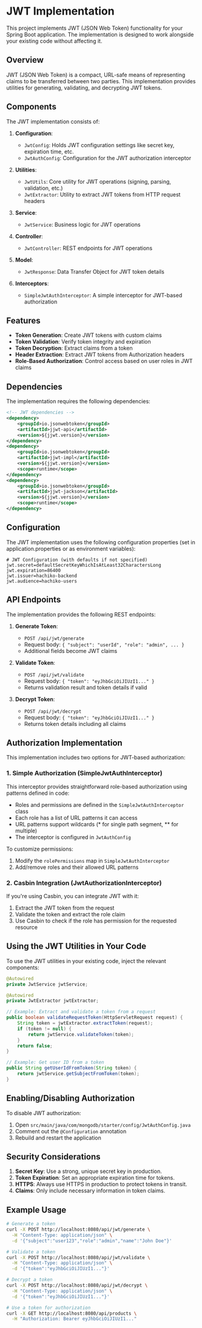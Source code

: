 # JWT Implementation

This project implements JWT (JSON Web Token) functionality for your Spring Boot application. The implementation is designed to work alongside your existing code without affecting it.

## Overview

JWT (JSON Web Token) is a compact, URL-safe means of representing claims to be transferred between two parties. This implementation provides utilities for generating, validating, and decrypting JWT tokens.

## Components

The JWT implementation consists of:

1. **Configuration**:
   - `JwtConfig`: Holds JWT configuration settings like secret key, expiration time, etc.
   - `JwtAuthConfig`: Configuration for the JWT authorization interceptor

2. **Utilities**:
   - `JwtUtils`: Core utility for JWT operations (signing, parsing, validation, etc.)
   - `JwtExtractor`: Utility to extract JWT tokens from HTTP request headers

3. **Service**:
   - `JwtService`: Business logic for JWT operations

4. **Controller**:
   - `JwtController`: REST endpoints for JWT operations

5. **Model**:
   - `JwtResponse`: Data Transfer Object for JWT token details

6. **Interceptors**:
   - `SimpleJwtAuthInterceptor`: A simple interceptor for JWT-based authorization

## Features

- **Token Generation**: Create JWT tokens with custom claims
- **Token Validation**: Verify token integrity and expiration
- **Token Decryption**: Extract claims from a token
- **Header Extraction**: Extract JWT tokens from Authorization headers
- **Role-Based Authorization**: Control access based on user roles in JWT claims

## Dependencies

The implementation requires the following dependencies:

```xml
<!-- JWT dependencies -->
<dependency>
    <groupId>io.jsonwebtoken</groupId>
    <artifactId>jjwt-api</artifactId>
    <version>${jjwt.version}</version>
</dependency>
<dependency>
    <groupId>io.jsonwebtoken</groupId>
    <artifactId>jjwt-impl</artifactId>
    <version>${jjwt.version}</version>
    <scope>runtime</scope>
</dependency>
<dependency>
    <groupId>io.jsonwebtoken</groupId>
    <artifactId>jjwt-jackson</artifactId>
    <version>${jjwt.version}</version>
    <scope>runtime</scope>
</dependency>
```

## Configuration

The JWT implementation uses the following configuration properties (set in application.properties or as environment variables):

```properties
# JWT Configuration (with defaults if not specified)
jwt.secret=defaultSecretKeyWhichIsAtLeast32CharactersLong
jwt.expiration=86400
jwt.issuer=hachiko-backend
jwt.audience=hachiko-users
```

## API Endpoints

The implementation provides the following REST endpoints:

1. **Generate Token**:
   - `POST /api/jwt/generate`
   - Request body: `{ "subject": "userId", "role": "admin", ... }`
   - Additional fields become JWT claims

2. **Validate Token**:
   - `POST /api/jwt/validate`
   - Request body: `{ "token": "eyJhbGciOiJIUzI1..." }`
   - Returns validation result and token details if valid

3. **Decrypt Token**:
   - `POST /api/jwt/decrypt`
   - Request body: `{ "token": "eyJhbGciOiJIUzI1..." }`
   - Returns token details including all claims

## Authorization Implementation

This implementation includes two options for JWT-based authorization:

### 1. Simple Authorization (SimpleJwtAuthInterceptor)

This interceptor provides straightforward role-based authorization using patterns defined in code:

- Roles and permissions are defined in the `SimpleJwtAuthInterceptor` class
- Each role has a list of URL patterns it can access
- URL patterns support wildcards (* for single path segment, ** for multiple)
- The interceptor is configured in `JwtAuthConfig`

To customize permissions:

1. Modify the `rolePermissions` map in `SimpleJwtAuthInterceptor`
2. Add/remove roles and their allowed URL patterns

### 2. Casbin Integration (JwtAuthorizationInterceptor)

If you're using Casbin, you can integrate JWT with it:

1. Extract the JWT token from the request
2. Validate the token and extract the role claim
3. Use Casbin to check if the role has permission for the requested resource

## Using the JWT Utilities in Your Code

To use the JWT utilities in your existing code, inject the relevant components:

```java
@Autowired
private JwtService jwtService;

@Autowired
private JwtExtractor jwtExtractor;

// Example: Extract and validate a token from a request
public boolean validateRequestToken(HttpServletRequest request) {
    String token = jwtExtractor.extractToken(request);
    if (token != null) {
        return jwtService.validateToken(token);
    }
    return false;
}

// Example: Get user ID from a token
public String getUserIdFromToken(String token) {
    return jwtService.getSubjectFromToken(token);
}
```

## Enabling/Disabling Authorization

To disable JWT authorization:

1. Open `src/main/java/com/mongodb/starter/config/JwtAuthConfig.java`
2. Comment out the `@Configuration` annotation
3. Rebuild and restart the application

## Security Considerations

1. **Secret Key**: Use a strong, unique secret key in production.
2. **Token Expiration**: Set an appropriate expiration time for tokens.
3. **HTTPS**: Always use HTTPS in production to protect tokens in transit.
4. **Claims**: Only include necessary information in token claims.

## Example Usage

```bash
# Generate a token
curl -X POST http://localhost:8080/api/jwt/generate \
  -H "Content-Type: application/json" \
  -d '{"subject":"user123","role":"admin","name":"John Doe"}'

# Validate a token
curl -X POST http://localhost:8080/api/jwt/validate \
  -H "Content-Type: application/json" \
  -d '{"token":"eyJhbGciOiJIUzI1..."}'

# Decrypt a token
curl -X POST http://localhost:8080/api/jwt/decrypt \
  -H "Content-Type: application/json" \
  -d '{"token":"eyJhbGciOiJIUzI1..."}'

# Use a token for authorization
curl -X GET http://localhost:8080/api/products \
  -H "Authorization: Bearer eyJhbGciOiJIUzI1..."
``` 